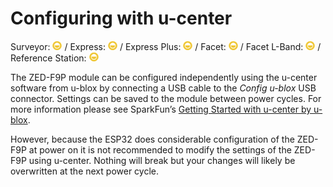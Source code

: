# Configuring with u-center

Surveyor: ![Feature Partially Supported](img/YellowDot.png) / Express: ![Feature Partially Supported](img/YellowDot.png) / Express Plus: ![Feature Partially Supported](img/YellowDot.png) / Facet: ![Feature Partially Supported](img/YellowDot.png) / Facet L-Band: ![Feature Partially Supported](img/YellowDot.png) / Reference Station: ![Feature Partially Supported](img/YellowDot.png)

The ZED-F9P module can be configured independently using the u-center software from u-blox by connecting a USB cable to the *Config u-blox* USB connector. Settings can be saved to the module between power cycles. For more information please see SparkFun’s [Getting Started with u-center by u-blox](https://learn.sparkfun.com/tutorials/getting-started-with-u-center-for-u-blox/all).

However, because the ESP32 does considerable configuration of the ZED-F9P at power on it is not recommended to modify the settings of the ZED-F9P using u-center. Nothing will break but your changes will likely be overwritten at the next power cycle.
